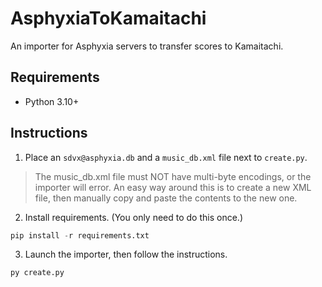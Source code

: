 # AsphyxiaToKamaitachi

An importer for Asphyxia servers to transfer scores to Kamaitachi.

## Requirements
- Python 3.10+

## Instructions

1. Place an `sdvx@asphyxia.db` and a `music_db.xml` file next to `create.py`.
> The music_db.xml file must NOT have multi-byte encodings, or the importer will error. An easy way around this is to create a new XML file, then manually copy and paste the contents to the new one.

2. Install requirements. (You only need to do this once.)
```py
pip install -r requirements.txt
```

3. Launch the importer, then follow the instructions.
```
py create.py
```